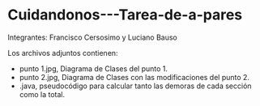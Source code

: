 # Cuidandonos---Tarea-de-a-pares

Integrantes: Francisco Cersosimo y Luciano Bauso

Los archivos adjuntos contienen:
  - punto 1.jpg, Diagrama de Clases del punto 1.
  - punto 2.jpg, Diagrama de Clases con las modificaciones del punto 2.
  - .java, pseudocódigo para calcular tanto las demoras de cada sección como la total.
